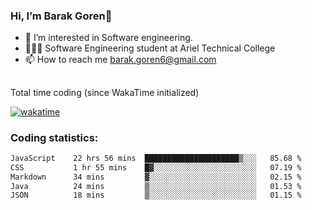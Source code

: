 ###  Hi, I’m Barak Goren👋
- 👀 I’m interested in Software engineering.
- 👨🏼‍🎓 Software Engineering student at Ariel Technical College
- 📫 How to reach me barak.goren6@gmail.com
##
Total time coding (since WakaTime initialized)

[![wakatime](https://wakatime.com/badge/user/5cc5ec80-a806-4ca2-a704-db29274e48cd.svg)](https://wakatime.com/@5cc5ec80-a806-4ca2-a704-db29274e48cd)

   
### Coding statistics:

<!--START_SECTION:waka-->

```txt
JavaScript    22 hrs 56 mins  █████████████████████▒░░░   85.68 %
CSS           1 hr 55 mins    █▓░░░░░░░░░░░░░░░░░░░░░░░   07.19 %
Markdown      34 mins         ▓░░░░░░░░░░░░░░░░░░░░░░░░   02.15 %
Java          24 mins         ▒░░░░░░░░░░░░░░░░░░░░░░░░   01.53 %
JSON          18 mins         ▒░░░░░░░░░░░░░░░░░░░░░░░░   01.15 %
```

<!--END_SECTION:waka-->

<!---
barakgoren/barakgoren is a ✨ special ✨ repository because its `README.md` (this file) appears on your GitHub profile.
You can click the Preview link to take a look at your changes.
--->
